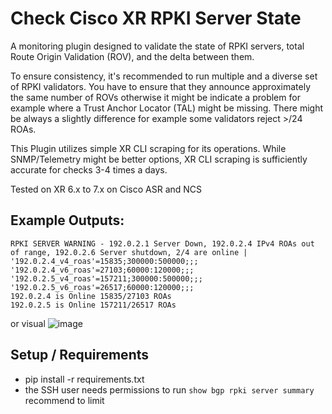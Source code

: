 # Check Cisco XR RPKI Server State
A monitoring plugin designed to validate the state of RPKI servers, total Route Origin Validation (ROV), and the delta between them.

To ensure consistency, it's recommended to run multiple and a diverse set of RPKI validators. You have to ensure that they announce approximately the same number of ROVs otherwise it might be indicate a problem for example where a Trust Anchor Locator (TAL) might be missing. There might be always a slightly difference for example some validators reject >/24 ROAs.

This Plugin utilizes simple XR CLI scraping for its operations. While SNMP/Telemetry might be better options, XR CLI scraping is sufficiently accurate for checks 3-4 times a days.

Tested on XR 6.x to 7.x on Cisco ASR and NCS


## Example Outputs:
```
RPKI SERVER WARNING - 192.0.2.1 Server Down, 192.0.2.4 IPv4 ROAs out of range, 192.0.2.6 Server shutdown, 2/4 are online | '192.0.2.4_v4_roas'=15835;300000:500000;;; '192.0.2.4_v6_roas'=27103;60000:120000;;; '192.0.2.5_v4_roas'=157211;300000:500000;;; '192.0.2.5_v6_roas'=26517;60000:120000;;;
192.0.2.4 is Online 15835/27103 ROAs
192.0.2.5 is Online 157211/26517 ROAs
```

or visual 
![image](https://github.com/Bierchermuesli/check_cisco_xr_rpki_server/assets/13567009/ddbac41d-93b0-4f54-a81e-6aeb76207f20)


## Setup / Requirements

- pip install -r requirements.txt
- the SSH user needs permissions to run `show bgp rpki server summary` recommend to limit 
